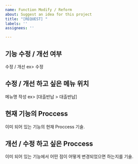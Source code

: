 ```yaml
---
name: Function Modify / Reform
about: Suggest an idea for this project
title: "[REQUEST] "
labels: ''
assignees: ''

---
```


## 기능 수정 / 개선 여부

수정 / 개선 
ex> 수정

## 수정 / 개선 하고 싶은 메뉴 위치

메뉴명 작성
ex> [대출반납 > 대출반납]

## 현재 기능의 Proccess

이미 되어 있는 기능의 현재 Proccess 기술. 

## 개선 / 수정 하고 싶은 Proccess

이미 되어 있는 기능에서 어떤 점이 어떻게 변경되었으면 하는지를 기술.
